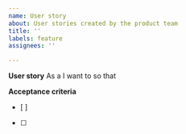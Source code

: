 ```yaml
---
name: User story
about: User stories created by the product team
title: ''
labels: feature
assignees: ''

---
```


**User story**
As a 
I want to 
so that 

**Acceptance criteria**
- [ ]
- [ ]